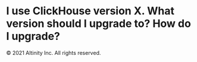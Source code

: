 # I use ClickHouse version X. What version should I upgrade to? How do I upgrade?

© 2021 Altinity Inc. All rights reserved.
